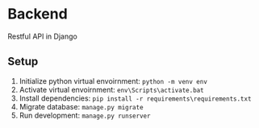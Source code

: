 # Backend
Restful API in Django

## Setup
1. Initialize python virtual envoirnment: `python -m venv env`
2. Activate virtual envoirnment: `env\Scripts\activate.bat`
3. Install dependencies: `pip install -r requirements\requirements.txt`
4. Migrate database: `manage.py migrate`
5. Run development: `manage.py runserver`
